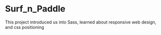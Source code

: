 # Surf_n_Paddle
This project introduced us into Sass, learned about responsive web design, and css positioning
